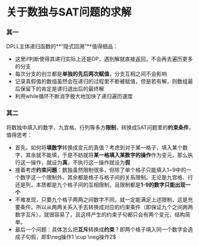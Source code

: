 # 关于数独与SAT问题的求解
### 其一
DPLL主体递归函数的**“隐式回溯”**值得细品：
- 这里if判断使得其递归实际上还是DP，遇到解就直接返回，不会再去遍历更多的分支
- 每次分支的创立都是**单独的先后两次赋值**，分支互相之间不会影响
- 记录真假值的数组虽然会在递归的过程里不断被赋值，但是若有解，则数组最后保留下的肯定是递归退出后的最终解
- 利用while循环不断消字极大地加快了递归遍历速度
### 其二
将数独中填入的数字、九宫格、行列等多方**限制**，转换成SAT问题里的**约束条件**，值得思考：
- 首先，如何将**填数字**转换成变元的真值？考虑到对于某一格子，填入某个数字，其余就不能填，于是不妨就将**某一格填入某数字的操作**作为变元，那么执行这一操作，就设为**真**，不执行这一操作就设为**假**
- 接着考虑**约束问题**：数独虽然限制很多，但除了单个格子只能填入1~9中的一个数字这一个限制外，其余都是格子与格子间的关系限制。无论是九宫格、行还是列，本质都是九个格子间的互相限制，且限制都是**1-9的数字只能出现一个**
- 不难发现，只要九个格子两两之间数字不同，就一定能满足上述限制，这是充要条件。所以从两两关系入手去转换成对应的约束条件（即保证九个之间两两数字互斥），就很容易了，且这样产生的约束子句都只会有两个变元，结构简单。
- 最后一个问题：具体怎么把**互斥**转换成**约束**？即两个格子填入同一个数字会造成子句假，即$\neg操作1 \cup \neg操作2$